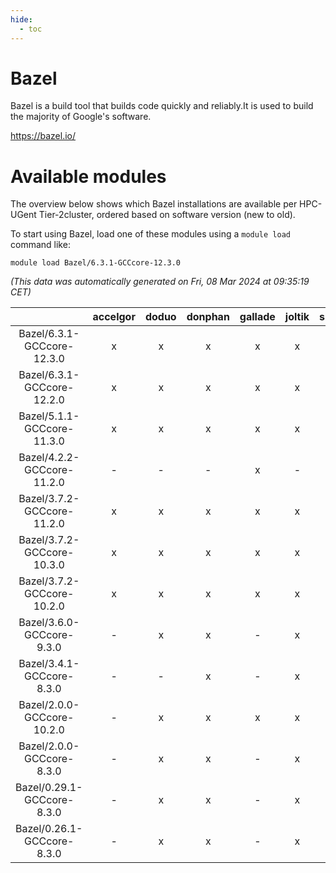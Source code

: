 ```yaml
---
hide:
  - toc
---
```


Bazel
=====


Bazel is a build tool that builds code quickly and reliably.It is used to build the majority of Google's software.

https://bazel.io/
# Available modules


The overview below shows which Bazel installations are available per HPC-UGent Tier-2cluster, ordered based on software version (new to old).

To start using Bazel, load one of these modules using a `module load` command like:

```shell
module load Bazel/6.3.1-GCCcore-12.3.0
```

*(This data was automatically generated on Fri, 08 Mar 2024 at 09:35:19 CET)*  

| |accelgor|doduo|donphan|gallade|joltik|skitty|
| :---: | :---: | :---: | :---: | :---: | :---: | :---: |
|Bazel/6.3.1-GCCcore-12.3.0|x|x|x|x|x|x|
|Bazel/6.3.1-GCCcore-12.2.0|x|x|x|x|x|x|
|Bazel/5.1.1-GCCcore-11.3.0|x|x|x|x|x|x|
|Bazel/4.2.2-GCCcore-11.2.0|-|-|-|x|-|-|
|Bazel/3.7.2-GCCcore-11.2.0|x|x|x|x|x|x|
|Bazel/3.7.2-GCCcore-10.3.0|x|x|x|x|x|x|
|Bazel/3.7.2-GCCcore-10.2.0|x|x|x|x|x|x|
|Bazel/3.6.0-GCCcore-9.3.0|-|x|x|-|x|x|
|Bazel/3.4.1-GCCcore-8.3.0|-|-|x|-|x|x|
|Bazel/2.0.0-GCCcore-10.2.0|-|x|x|x|x|x|
|Bazel/2.0.0-GCCcore-8.3.0|-|x|x|-|x|x|
|Bazel/0.29.1-GCCcore-8.3.0|-|x|x|-|x|x|
|Bazel/0.26.1-GCCcore-8.3.0|-|x|x|-|x|x|
